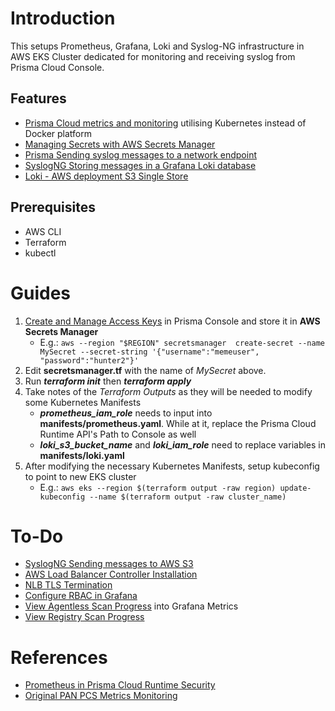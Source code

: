 # Introduction

This setups Prometheus, Grafana, Loki and Syslog-NG infrastructure in AWS EKS Cluster dedicated for monitoring and receiving syslog from Prisma Cloud Console.

## Features

- [Prisma Cloud metrics and monitoring](https://github.com/PaloAltoNetworks/pcs-metrics-monitoring) utilising Kubernetes instead of Docker platform
- [Managing Secrets with AWS Secrets Manager](https://www.eksworkshop.com/docs/security/secrets-management/secrets-manager/)
- [Prisma Sending syslog messages to a network endpoint](https://docs.prismacloud.io/en/enterprise-edition/content-collections/runtime-security/audit/logging#sending-syslog-messages-to-a-network-endpoint)
- [SyslogNG Storing messages in a Grafana Loki database](https://syslog-ng.github.io/admin-guide/070_Destinations/125_Loki/README)
- [Loki - AWS deployment S3 Single Store](https://grafana.com/docs/loki/latest/configure/storage/#aws-deployment-s3-single-store)

## Prerequisites

- AWS CLI
- Terraform
- kubectl

# Guides

1. [Create and Manage Access Keys](https://docs.prismacloud.io/en/enterprise-edition/content-collections/administration/create-access-keys) in Prisma Console and store it in **AWS Secrets Manager**
   - E.g.: `aws --region "$REGION" secretsmanager  create-secret --name MySecret --secret-string '{"username":"memeuser", "password":"hunter2"}'`
2. Edit **secretsmanager.tf** with the name of *MySecret* above.
3. Run ***terraform init*** then ***terraform apply***
4. Take notes of the *Terraform Outputs* as they will be needed to modify some Kubernetes Manifests
   - ***prometheus_iam_role*** needs to input into **manifests/prometheus.yaml**. While at it, replace the Prisma Cloud Runtime API's Path to Console as well
   - ***loki_s3_bucket_name*** and ***loki_iam_role*** need to replace variables in **manifests/loki.yaml**
5. After modifying the necessary Kubernetes Manifests, setup kubeconfig to point to new EKS cluster
   - E.g.: `aws eks --region $(terraform output -raw region) update-kubeconfig --name $(terraform output -raw cluster_name)`

# To-Do

- [SyslogNG Sending messages to AWS S3](https://syslog-ng.github.io/admin-guide/070_Destinations/225_Amazon-s3/README)
- [AWS Load Balancer Controller Installation](https://kubernetes-sigs.github.io/aws-load-balancer-controller/v2.9/deploy/installation/)
- [NLB TLS Termination](https://kubernetes-sigs.github.io/aws-load-balancer-controller/v2.9/guide/use_cases/nlb_tls_termination/)
- [Configure RBAC in Grafana](https://grafana.com/docs/grafana/latest/administration/roles-and-permissions/access-control/configure-rbac/)
- [View Agentless Scan Progress](https://pan.dev/prisma-cloud/api/cwpp/get-agentless-progress/) into Grafana Metrics
- [View Registry Scan Progress](https://pan.dev/prisma-cloud/api/cwpp/get-registry-progress/)

# References

- [Prometheus in Prisma Cloud Runtime Security](https://docs.prismacloud.io/en/enterprise-edition/content-collections/runtime-security/audit/prometheus)
- [Original PAN PCS Metrics Monitoring](https://github.com/PaloAltoNetworks/pcs-metrics-monitoring)
